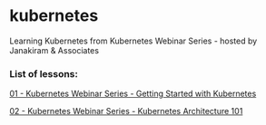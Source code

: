 # kubernetes
Learning Kubernetes from Kubernetes Webinar Series - hosted by Janakiram &amp; Associates

### List of lessons:

[01 - Kubernetes Webinar Series - Getting Started with Kubernetes](./01-lesson/getting_started.md)

[02 - Kubernetes Webinar Series - Kubernetes Architecture 101](./02-lesson/kubernetes_architecture.md)

